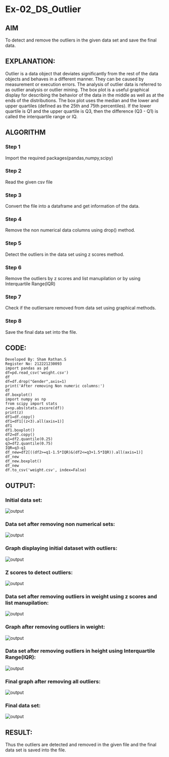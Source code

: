 # Ex-02_DS_Outlier
## AIM
To detect and remove the outliers in the given data set and save the final data.

## EXPLANATION:
Outlier is a data object that deviates significantly from the rest of the data objects and behaves in a different manner. They can be caused by measurement or execution errors. The analysis of outlier data is referred to as outlier analysis or outlier mining. The box plot is a useful graphical display for describing the behavior of the data in the middle as well as at the ends of the distributions. The box plot uses the median and the lower and upper quartiles (defined as the 25th and 75th percentiles). If the lower quartile is Q1 and the upper quartile is Q3, then the difference (Q3 - Q1) is called the interquartile range or IQ.

## ALGORITHM
### Step 1
Import the required packages(pandas,numpy,scipy)
### Step 2
Read the given csv file
### Step 3
Convert the file into a dataframe and get information of the data.
### Step 4
Remove the non numerical data columns using drop() method.
### Step 5
Detect the outliers in the data set using z scores method.
### Step 6
Remove the outliers by z scores and list manupilation or by using Interquartile Range(IQR)
### Step 7
Check if the outliersare removed from data set using graphical methods.
### Step 8
Save the final data set into the file.

## CODE:
```
Developed By: Sham Rathan.S
Register No: 212221230093
import pandas as pd
df=pd.read_csv('weight.csv')
df
df=df.drop("Gender",axis=1)
print('After removing Non numeric columns:')
df
df.boxplot()
import numpy as np
from scipy import stats
z=np.abs(stats.zscore(df))
print(z)
df1=df.copy()
df1=df1[(z<3).all(axis=1)]
df1
df1.boxplot()
df2=df.copy()
q1=df2.quantile(0.25)
q3=df2.quantile(0.75)
IQR=q3-q1
df_new=df2[((df2>=q1-1.5*IQR)&(df2<=q3+1.5*IQR)).all(axis=1)]
df_new
df_new.boxplot()
df_new
df.to_csv('weight.csv', index=False)
```

## OUTPUT:
### Initial data set:
![output](./11.png)
### Data set after removing non numerical sets:
![output](./22.png)
### Graph displaying initial dataset with outliers:
![output](./33.png)
### Z scores to detect outliers:
![output](./44.png)
### Data set after removing outliers in weight using z scores and list manupilation:
![output](./55.png)
### Graph after removing outliers in weight:
![output](./66.png)
### Data set after removing outliers in height using Interquartile Range(IQR):
![output](./77.png)
### Final graph after removing all outliers:
![output](./88.png)
### Final data set:
![output](./99.png)

## RESULT:
Thus the outliers are detected and removed in the given file and the final data set is saved into the file.
